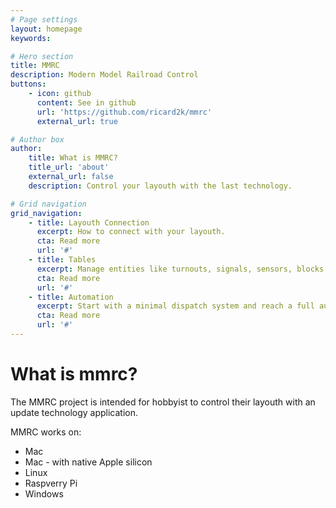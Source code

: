 ```yaml
---
# Page settings
layout: homepage
keywords:

# Hero section
title: MMRC
description: Modern Model Railroad Control
buttons:
    - icon: github
      content: See in github
      url: 'https://github.com/ricard2k/mmrc'
      external_url: true

# Author box
author:
    title: What is MMRC?
    title_url: 'about'
    external_url: false
    description: Control your layouth with the last technology.

# Grid navigation
grid_navigation:
    - title: Layouth Connection
      excerpt: How to connect with your layouth.
      cta: Read more
      url: '#'
    - title: Tables
      excerpt: Manage entities like turnouts, signals, sensors, blocks, paths...
      cta: Read more
      url: '#'
    - title: Automation
      excerpt: Start with a minimal dispatch system and reach a full automated running layout.
      cta: Read more
      url: '#'
---
```

# What is mmrc?
The MMRC project is intended for hobbyist to control their layouth with an update technology application. 

MMRC works on:

- Mac
- Mac - with native Apple silicon
- Linux
- Raspverry Pi
- Windows
